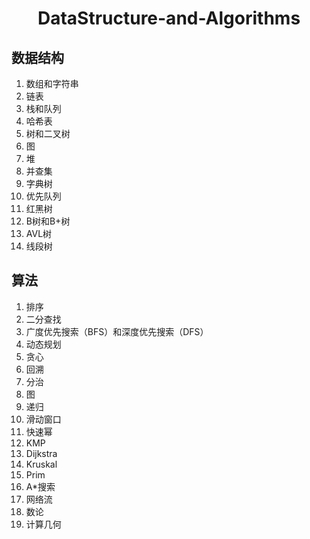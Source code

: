 <div align="center">

<h1>DataStructure-and-Algorithms</h1>

</div>

## 数据结构

1. 数组和字符串
2. 链表
3. 栈和队列
4. 哈希表
5. 树和二叉树
6. 图
7. 堆
8. 并查集
9. 字典树
10. 优先队列
11. 红黑树
12. B树和B+树
13. AVL树
14. 线段树

## 算法

1. 排序
2. 二分查找
3. 广度优先搜索（BFS）和深度优先搜索（DFS）
4. 动态规划
5. 贪心
6. 回溯
7. 分治
8. 图
9. 递归
10. 滑动窗口
11. 快速幂
12. KMP
13. Dijkstra
14. Kruskal
15. Prim
16. A*搜索
17. 网络流
18. 数论
19. 计算几何